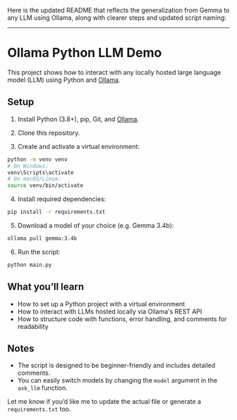 Here is the updated README that reflects the generalization from Gemma to any LLM using Ollama, along with clearer steps and updated script naming:

---

# Ollama Python LLM Demo

This project shows how to interact with any locally hosted large language model (LLM) using Python and [Ollama](https://ollama.com/).

## Setup

1. Install Python (3.8+), pip, Git, and [Ollama](https://ollama.com/).

2. Clone this repository.

3. Create and activate a virtual environment:

```bash
python -m venv venv
# On Windows:
venv\Scripts\activate
# On macOS/Linux:
source venv/bin/activate
```

4. Install required dependencies:

```bash
pip install -r requirements.txt
```

5. Download a model of your choice (e.g. Gemma 3.4b):

```bash
ollama pull gemma:3.4b
```

6. Run the script:

```bash
python main.py
```

## What you’ll learn

* How to set up a Python project with a virtual environment
* How to interact with LLMs hosted locally via Ollama's REST API
* How to structure code with functions, error handling, and comments for readability

## Notes

* The script is designed to be beginner-friendly and includes detailed comments.
* You can easily switch models by changing the `model` argument in the `ask_llm` function.

Let me know if you’d like me to update the actual file or generate a `requirements.txt` too.
